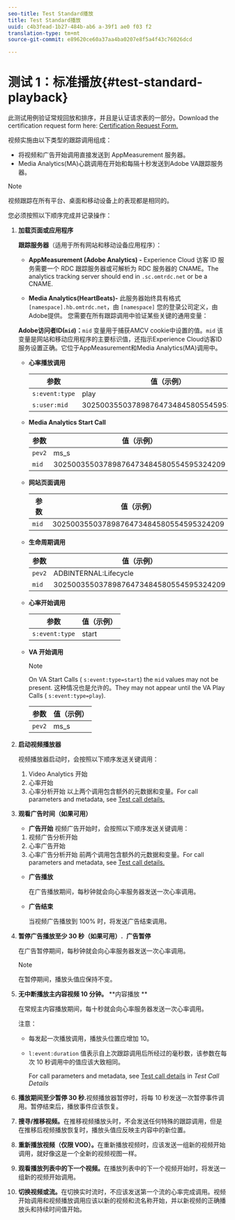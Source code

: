 ```yaml
---
seo-title: Test Standard播放
title: Test Standard播放
uuid: c4b3fead-1b27-484b-ab6 a-39f1 ae0 f03 f2
translation-type: tm+mt
source-git-commit: e89620ce60a37aa4ba0207e8f5a4f43c76026dcd

---
```



# 测试 1：标准播放{#test-standard-playback}

此测试用例验证常规回放和排序，并且是认证请求表的一部分。Download the certification request form here: [Certification Request Form.](cert_req_form_nielsen.docx)

视频实施由以下类型的跟踪调用组成：
* 将视频和广告开始调用直接发送到 AppMeasurement 服务器。
* Media Analytics(MA)心跳调用在开始和每隔十秒发送到Adobe VA跟踪服务器。

>[!NOTE]
>视频跟踪在所有平台、桌面和移动设备上的表现都是相同的。

您必须按照以下顺序完成并记录操作：

1. **加载页面或应用程序**

   **跟踪服务器**（适用于所有网站和移动设备应用程序）：

   * **AppMeasurement (Adobe Analytics) -** Experience Cloud 访客 ID 服务需要一个 RDC 跟踪服务器或可解析为 RDC 服务器的 CNAME。The analytics tracking server should end in `.sc.omtrdc.net` or be a CNAME.

   * **Media Analytics(HeartBeats)-** 此服务器始终具有格式 `[namespace].hb.omtrdc.net`，由 `[namespace]` 您的登录公司定义，由Adobe提供。
   您需要在所有跟踪调用中验证某些关键的通用变量：

   **Adobe访问者ID(`mid`)：**`mid` 变量用于捕获AMCV cookie中设置的值。`mid` 该变量是网站和移动应用程序的主要标识值，还指示Experience Cloud访客ID服务设置正确。它位于AppMeasurement和Media Analytics(MA)调用中。

   * **心率播放调用**

      | 参数 | 值（示例） |
      |---|---|
      | `s:event:type` | play |
      | `s:user:mid` | 30250035503789876473484580554595324209 |

   * **Media Analytics Start Call**

      | 参数 | 值（示例） |
      |---|---|
      | `pev2` | ms_s |
      | `mid` | 30250035503789876473484580554595324209 |

   * **网站页面调用**

      | 参数 | 值（示例） |
      |---|---|
      | `mid` | 30250035503789876473484580554595324209 |

   * **生命周期调用**

      | 参数 | 值（示例） |
      |---|---|
      | `pev2` | ADBINTERNAL:Lifecycle |
      | `mid` | 30250035503789876473484580554595324209 |

   * **心率开始调用**

      | 参数 | 值（示例） |
      |---|---|
      | `s:event:type` | start |

   * **VA 开始调用**

      >[!NOTE]
      >
      >On VA Start Calls ( `s:event:type=start`) the `mid` values may not be present. 这种情况也是允许的。They may not appear until the VA Play Calls ( `s:event:type=play`).

      | 参数 | 值（示例） |
      |---|---|
      | `pev2` | ms_s |


1. **启动视频播放器**

   视频播放器启动时，会按照以下顺序发送关键调用：

   1. Video Analytics 开始
   1. 心率开始
   1. 心率分析开始
   以上两个调用包含额外的元数据和变量。For call parameters and metadata, see [Test call details.](/help/sdk-implement/validation/test-call-details.md)

1. **观看广告时间（如果可用）**

   * **广告开始**
   视频广告开始时，会按照以下顺序发送关键调用：

   1. 视频广告分析开始
   1. 心率广告开始
   1. 心率广告分析开始
   前两个调用包含额外的元数据和变量。For call parameters and metadata, see [Test call details.](/help/sdk-implement/validation/test-call-details.md#section_wz3_yff_f2b)

   * **广告播放**

      在广告播放期间，每秒钟就会向心率服务器发送一次心率调用。

   * **广告结束**

      当视频广告播放到 100% 时，将发送广告结束调用。



1. **暂停广告播放至少 30 秒（如果可用）.**  **广告暂停**

   在广告暂停期间，每秒钟就会向心率服务器发送一次心率调用。

   >[!NOTE]
   >
   >在暂停期间，播放头值应保持不变。

1. **无中断播放主内容视频 10 分钟。** **内容播放 **

   在常规主内容播放期间，每十秒就会向心率服务器发送一次心率调用。

   注意：

   * 每发起一次播放调用，播放头位置应增加 10。
   * `l:event:duration` 值表示自上次跟踪调用后所经过的毫秒数，该参数在每次 10 秒调用中的值应该大致相同。

      For call parameters and metadata, see [Test call details](/help/sdk-implement/validation/test-call-details.md#section_u1l_1gf_f2b) in *Test Call Details*

1. **播放期间至少暂停 30 秒.**&#x200B;视频播放器暂停时，将每 10 秒发送一次暂停事件调用。暂停结束后，播放事件应该恢复。

1. **搜寻/推移视频。**&#x200B;在推移视频播放头时，不会发送任何特殊的跟踪调用，但是在推移后视频播放恢复时，播放头值应反映主内容中的新位置。

1. **重新播放视频（仅限 VOD）。**&#x200B;在重新播放视频时，应该发送一组新的视频开始调用，就好像这是一个全新的视频视图一样。

1. **观看播放列表中的下一个视频。**&#x200B;在播放列表中的下一个视频开始时，将发送一组新的视频开始调用。

1. **切换视频或流。**&#x200B;在切换实时流时，不应该发送第一个流的心率完成调用。视频开始调用和视频播放调用应该以新的视频和流名称开始，并以新视频的正确播放头和持续时间值开始。


